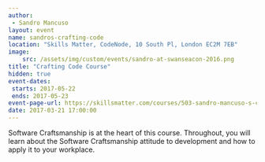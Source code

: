 ```yaml
---
author: 
 - Sandro Mancuso
layout: event
name: sandros-crafting-code
location: "Skills Matter, CodeNode, 10 South Pl, London EC2M 7EB"
image:
    src: /assets/img/custom/events/sandro-at-swanseacon-2016.png
title: "Crafting Code Course"
hidden: true
event-dates: 
 starts: 2017-05-22
 ends: 2017-05-23
event-page-url: https://skillsmatter.com/courses/503-sandro-mancuso-s-crafting-code-course
date: 2017-03-21 17:00:00
---
```


Software Craftsmanship is at the heart of this course. Throughout, you will learn about the Software Craftsmanship attitude to development and how to apply it to your workplace.
